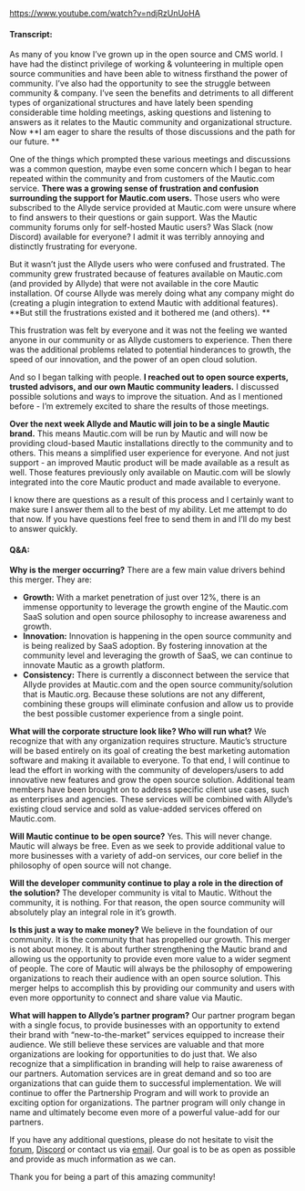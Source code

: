 https://www.youtube.com/watch?v=ndjRzUnUoHA
  



#### Transcript:


As many of you know I’ve grown up in the open source and CMS world. I have had the distinct privilege of working & volunteering in multiple open source communities and have been able to witness firsthand the power of community. I’ve also had the opportunity to see the struggle between community & company. I’ve seen the benefits and detriments to all different types of organizational structures and have lately been spending considerable time holding meetings, asking questions and listening to answers as it relates to the Mautic community and organizational structure. Now **I am eager to share the results of those discussions and the path for our future. **

One of the things which prompted these various meetings and discussions was a common question, maybe even some concern which I began to hear repeated within the community and from customers of the Mautic.com service. **There was a growing sense of frustration and confusion surrounding the support for Mautic.com users.** Those users who were subscribed to the Allyde service provided at Mautic.com were unsure where to find answers to their questions or gain support. Was the Mautic community forums only for self-hosted Mautic users? Was Slack (now Discord) available for everyone? I admit it was terribly annoying and distinctly frustrating for everyone.

But it wasn’t just the Allyde users who were confused and frustrated. The community grew frustrated because of features available on Mautic.com (and provided by Allyde) that were not available in the core Mautic installation. Of course Allyde was merely doing what any company might do (creating a plugin integration to extend Mautic with additional features). **But still the frustrations existed and it bothered me (and others). **

This frustration was felt by everyone and it was not the feeling we wanted anyone in our community or as Allyde customers to experience. Then there was the additional problems related to potential hinderances to growth, the speed of our innovation, and the power of an open cloud solution. 

And so I began talking with people. **I reached out to open source experts, trusted advisors, and our own Mautic community leaders.** I discussed possible solutions and ways to improve the situation. And as I mentioned before - I’m extremely excited to share the results of those meetings. 

**Over the next week Allyde and Mautic will join to be a single Mautic brand.** This means Mautic.com will be run by Mautic and will now be providing cloud-based Mautic installations directly to the community and to others. This means a simplified user experience for everyone. And not just support - an improved Mautic product will be made available as a result as well. Those features previously only available on Mautic.com will be slowly integrated into the core Mautic product and made available to everyone. 

I know there are questions as a result of this process and I certainly want to make sure I answer them all to the best of my ability. Let me attempt to do that now. If you have questions feel free to send them in and I’ll do my best to answer quickly.  


#### Q&A:


**Why is the merger occurring?** 
There are a few main value drivers behind this merger. They are:

- **Growth:** With a market penetration of just over 12%, there is an immense opportunity to leverage the growth engine of the Mautic.com SaaS solution and open source philosophy to increase awareness and growth.
- **Innovation:** Innovation is happening in the open source community and is being realized by SaaS adoption. By fostering innovation at the community level and leveraging the growth of SaaS, we can continue to innovate Mautic as a growth platform.
- **Consistency:** There is currently a disconnect between the service that Allyde provides at Mautic.com and the open source community/solution that is Mautic.org. Because these solutions are not any different, combining these groups will eliminate confusion and allow us to provide the best possible customer experience from a single point.


**What will the corporate structure look like? Who will run what?**
We recognize that with any organization requires structure. Mautic’s structure will be based entirely on its goal of creating the best marketing automation software and making it available to everyone. To that end, I will continue to lead the effort in working with the community of developers/users to add innovative new features and grow the open source solution. Additional team members have been brought on to address specific client use cases, such as enterprises and agencies. These services will be combined with Allyde’s existing cloud service and sold as value-added services offered on Mautic.com. 

**Will Mautic continue to be open source?**
Yes. This will never change. Mautic will always be free. Even as we seek to provide additional value to more businesses with a variety of add-on services, our core belief in the philosophy of open source will not change.

**Will the developer community continue to play a role in the direction of the solution?**
The developer community is vital to Mautic. Without the community, it is nothing. For that reason, the open source community will absolutely play an integral role in it’s growth.

**Is this just a way to make money?**
We believe in the foundation of our community. It is the community that has propelled our growth. This merger is not about money. It is about further strengthening the Mautic brand and allowing us the opportunity to provide even more value to a wider segment of people. The core of Mautic will always be the philosophy of empowering organizations to reach their audience with an open source solution. This merger helps to accomplish this by providing our community and users with even more opportunity to connect and share value via Mautic.

**What will happen to Allyde’s partner program?**
Our partner program began with a single focus, to provide businesses with an opportunity to extend their brand with “new-to-the-market” services equipped to increase their audience. We still believe these services are valuable and that more organizations are looking for opportunities to do just that. We also recognize that a simplification in branding will help to raise awareness of our partners. Automation services are in great demand and so too are organizations that can guide them to successful implementation. We will continue to offer the Partnership Program and will work to provide an exciting option for organizations. The partner program will only change in name and ultimately become even more of a powerful value-add for our partners.

If you have any additional questions, please do not hesitate to visit the [forum](https://www.mautic.org/community/), [Discord](https://discord.gg/mautic) or contact us via [email](mailto:info@mautic.org). Our goal is to be as open as possible and provide as much information as we can. 

Thank you for being a part of this amazing community!